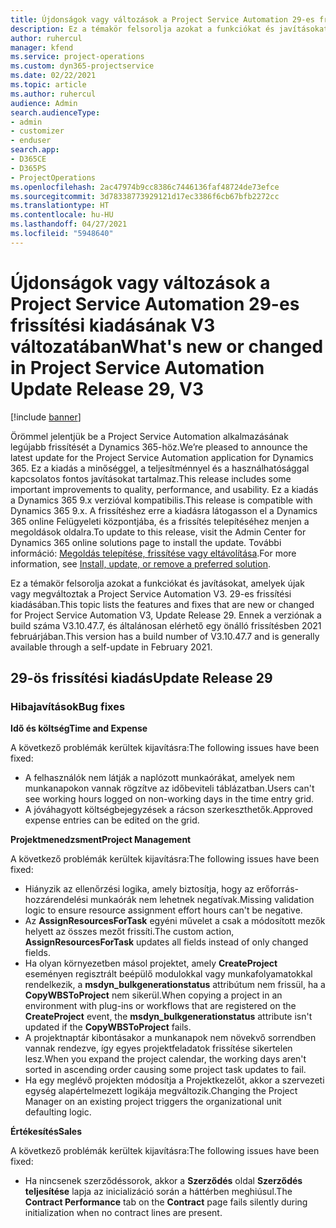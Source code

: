 ```yaml
---
title: Újdonságok vagy változások a Project Service Automation 29-es frissítési kiadásának V3 változatában
description: Ez a témakör felsorolja azokat a funkciókat és javításokat, amelyek elérhetők a Project Service Automation V3. 29-os frissítési kiadásában.
author: ruhercul
manager: kfend
ms.service: project-operations
ms.custom: dyn365-projectservice
ms.date: 02/22/2021
ms.topic: article
ms.author: ruhercul
audience: Admin
search.audienceType:
- admin
- customizer
- enduser
search.app:
- D365CE
- D365PS
- ProjectOperations
ms.openlocfilehash: 2ac47974b9cc8386c7446136faf48724de73efce
ms.sourcegitcommit: 3d78338773929121d17ec3386f6cb67bfb2272cc
ms.translationtype: HT
ms.contentlocale: hu-HU
ms.lasthandoff: 04/27/2021
ms.locfileid: "5948640"
---
```

# <a name="whats-new-or-changed-in-project-service-automation-update-release-29-v3"></a><span data-ttu-id="9abd8-103">Újdonságok vagy változások a Project Service Automation 29-es frissítési kiadásának V3 változatában</span><span class="sxs-lookup"><span data-stu-id="9abd8-103">What's new or changed in Project Service Automation Update Release 29, V3</span></span>

[!include [banner](../includes/psa-now-project-operations.md)]

<span data-ttu-id="9abd8-104">Örömmel jelentjük be a Project Service Automation alkalmazásának legújabb frissítését a Dynamics 365-höz.</span><span class="sxs-lookup"><span data-stu-id="9abd8-104">We’re pleased to announce the latest update for the Project Service Automation application for Dynamics 365.</span></span> <span data-ttu-id="9abd8-105">Ez a kiadás a minőséggel, a teljesítménnyel és a használhatósággal kapcsolatos fontos javításokat tartalmaz.</span><span class="sxs-lookup"><span data-stu-id="9abd8-105">This release includes some important improvements to quality, performance, and usability.</span></span> <span data-ttu-id="9abd8-106">Ez a kiadás a Dynamics 365 9.x verzióval kompatibilis.</span><span class="sxs-lookup"><span data-stu-id="9abd8-106">This release is compatible with Dynamics 365 9.x.</span></span> <span data-ttu-id="9abd8-107">A frissítéshez erre a kiadásra látogasson el a Dynamics 365 online Felügyeleti központjába, és a frissítés telepítéséhez menjen a megoldások oldalra.</span><span class="sxs-lookup"><span data-stu-id="9abd8-107">To update to this release, visit the Admin Center for Dynamics 365 online solutions page to install the update.</span></span> <span data-ttu-id="9abd8-108">További információ: [Megoldás telepítése, frissítése vagy eltávolítása](/power-platform/admin/install-remove-preferred-solution).</span><span class="sxs-lookup"><span data-stu-id="9abd8-108">For more information, see [Install, update, or remove a preferred solution](/power-platform/admin/install-remove-preferred-solution).</span></span>

<span data-ttu-id="9abd8-109">Ez a témakör felsorolja azokat a funkciókat és javításokat, amelyek újak vagy megváltoztak a Project Service Automation V3. 29-es frissítési kiadásában.</span><span class="sxs-lookup"><span data-stu-id="9abd8-109">This topic lists the features and fixes that are new or changed for Project Service Automation V3, Update Release 29.</span></span> <span data-ttu-id="9abd8-110">Ennek a verziónak a build száma V3.10.47.7, és általánosan elérhető egy önálló frissítésben 2021 februárjában.</span><span class="sxs-lookup"><span data-stu-id="9abd8-110">This version has a build number of V3.10.47.7 and is generally available through a self-update in February 2021.</span></span>

## <a name="update-release-29"></a><span data-ttu-id="9abd8-111">29-ös frissítési kiadás</span><span class="sxs-lookup"><span data-stu-id="9abd8-111">Update Release 29</span></span>

### <a name="bug-fixes"></a><span data-ttu-id="9abd8-112">Hibajavítások</span><span class="sxs-lookup"><span data-stu-id="9abd8-112">Bug fixes</span></span>

<span data-ttu-id="9abd8-113">**Idő és költség**</span><span class="sxs-lookup"><span data-stu-id="9abd8-113">**Time and Expense**</span></span>

<span data-ttu-id="9abd8-114">A következő problémák kerültek kijavításra:</span><span class="sxs-lookup"><span data-stu-id="9abd8-114">The following issues have been fixed:</span></span>

- <span data-ttu-id="9abd8-115">A felhasználók nem látják a naplózott munkaórákat, amelyek nem munkanapokon vannak rögzítve az időbeviteli táblázatban.</span><span class="sxs-lookup"><span data-stu-id="9abd8-115">Users can't see working hours logged on non-working days in the time entry grid.</span></span>
- <span data-ttu-id="9abd8-116">A jóváhagyott költségbejegyzések a rácson szerkeszthetők.</span><span class="sxs-lookup"><span data-stu-id="9abd8-116">Approved expense entries can be edited on the grid.</span></span>

<span data-ttu-id="9abd8-117">**Projektmenedzsment**</span><span class="sxs-lookup"><span data-stu-id="9abd8-117">**Project Management**</span></span>

<span data-ttu-id="9abd8-118">A következő problémák kerültek kijavításra:</span><span class="sxs-lookup"><span data-stu-id="9abd8-118">The following issues have been fixed:</span></span>

- <span data-ttu-id="9abd8-119">Hiányzik az ellenőrzési logika, amely biztosítja, hogy az erőforrás-hozzárendelési munkaórák nem lehetnek negatívak.</span><span class="sxs-lookup"><span data-stu-id="9abd8-119">Missing validation logic to ensure resource assignment effort hours can't be negative.</span></span>
- <span data-ttu-id="9abd8-120">Az **AssignResourcesForTask** egyéni művelet a csak a módosított mezők helyett az összes mezőt frissíti.</span><span class="sxs-lookup"><span data-stu-id="9abd8-120">The custom action, **AssignResourcesForTask** updates all fields instead of only changed fields.</span></span>
- <span data-ttu-id="9abd8-121">Ha olyan környezetben másol projektet, amely **CreateProject** eseményen regisztrált beépülő modulokkal vagy munkafolyamatokkal rendelkezik, a **msdyn_bulkgenerationstatus** attribútum nem frissül, ha a **CopyWBSToProject** nem sikerül.</span><span class="sxs-lookup"><span data-stu-id="9abd8-121">When copying a project in an environment with plug-ins or workflows that are registered on the **CreateProject** event, the **msdyn_bulkgenerationstatus** attribute isn't updated if the **CopyWBSToProject** fails.</span></span>
- <span data-ttu-id="9abd8-122">A projektnaptár kibontásakor a munkanapok nem növekvő sorrendben vannak rendezve, így egyes projektfeladatok frissítése sikertelen lesz.</span><span class="sxs-lookup"><span data-stu-id="9abd8-122">When you expand the project calendar, the working days aren't sorted in ascending order causing some project task updates to fail.</span></span>
- <span data-ttu-id="9abd8-123">Ha egy meglévő projekten módosítja a Projektkezelőt, akkor a szervezeti egység alapértelmezett logikája megváltozik.</span><span class="sxs-lookup"><span data-stu-id="9abd8-123">Changing the Project Manager on an existing project triggers the organizational unit defaulting logic.</span></span>

<span data-ttu-id="9abd8-124">**Értékesítés**</span><span class="sxs-lookup"><span data-stu-id="9abd8-124">**Sales**</span></span>

<span data-ttu-id="9abd8-125">A következő problémák kerültek kijavításra:</span><span class="sxs-lookup"><span data-stu-id="9abd8-125">The following issues have been fixed:</span></span>

- <span data-ttu-id="9abd8-126">Ha nincsenek szerződéssorok, akkor a **Szerződés** oldal **Szerződés teljesítése** lapja az inicializáció során a háttérben meghiúsul.</span><span class="sxs-lookup"><span data-stu-id="9abd8-126">The **Contract Performance** tab on the **Contract** page fails silently during initialization when no contract lines are present.</span></span>
